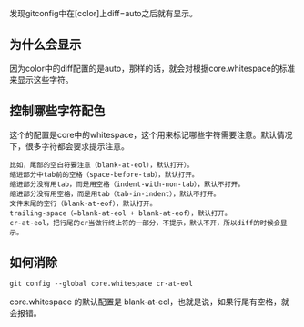 发现gitconfig中在[color]上diff=auto之后就有显示。

## 为什么会显示

因为color中的diff配置的是auto，那样的话，就会对根据core.whitespace的标准来显示这些字符。

## 控制哪些字符配色

这个的配置是core中的whitespace，这个用来标记哪些字符需要注意。默认情况下，很多字符都会要求提示注意。
```
比如，尾部的空白符要注意（blank-at-eol），默认打开）。
缩进部分中tab前的空格（space-before-tab），默认打开。
缩进部分没有用tab，而是用空格（indent-with-non-tab），默认不打开。
缩进部分没有用空格，而是用tab（tab-in-indent），默认不打开。
文件末尾的空行（blank-at-eof），默认打开。
trailing-space（=blank-at-eol + blank-at-eof），默认打开。
cr-at-eol，把行尾的cr当做行终止符的一部分，不提示，默认不开，所以diff的时候会显示。
```

## 如何消除
```
git config --global core.whitespace cr-at-eol
```
core.whitespace 的默认配置是 blank-at-eol，也就是说，如果行尾有空格，就会报错。
